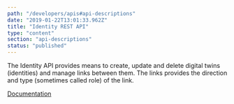 ```yaml
---
path: "/developers/apis#api-descriptions"
date: "2019-01-22T13:01:33.962Z"
title: "Identity REST API"
type: "content"
section: "api-descriptions"
status: "published"
---
```

The Identity API provides means to create, update and delete digital twins (identities) and manage links between them. The links provides the direction and type (sometimes called role) of the link.

[Documentation](https://docs.oftrust.net/#identity-api)
